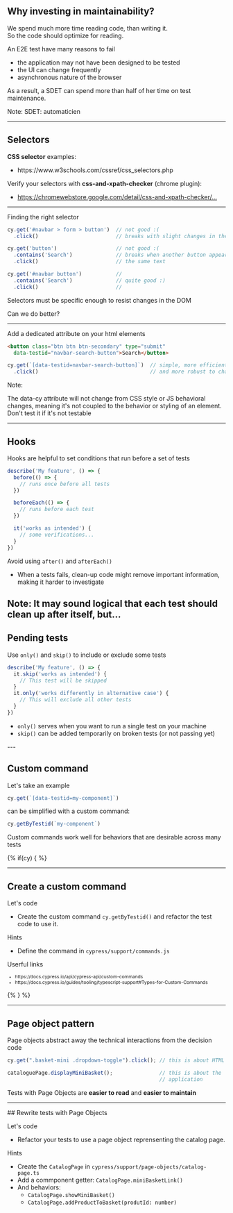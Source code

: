 
## Why investing in maintainability?

<p class="mt-150 fragment">We spend much more time reading code, than writing it.<br/>
So the code should optimize for reading.

<p class="mt-150 fragment">An E2E test have many reasons to fail
<ul class="fragment">
  <li>the application may not have been designed to be tested
  <li>the UI can change frequently
  <li>asynchronous nature of the browser
</ul>
<p class="fragment">As a result, a SDET can spend more than half of her time on test maintenance.

Note:
SDET: automaticien

---

## Selectors

<!-- .slide: class="text-level-1" -->

<div class="fragment">
<p class="mt-300 text-level-1"><strong>CSS selector</strong> examples:

<ul>
  <li><span class="url-link text-level-3">https://www.w3schools.com/cssref/css_selectors.php</span>
</ul>
</div>

<div class="fragment">
<p class="mt-300">Verify your selectors with <strong>css-and-xpath-checker</strong> (chrome plugin):
<ul>
  <li><span class="text-level-3"><a href="https://chromewebstore.google.com/detail/css-and-xpath-checker/aoinfihhckpkkcpholfhmkeplbhddipe">https://chromewebstore.google.com/detail/css-and-xpath-checker/...</a>
</ul>
</div>


---

<div class="mt-250">
<p>Finding the right selector

```typescript
cy.get('#navbar > form > button')  // not good :(
  .click()                         // breaks with slight changes in the DOM

cy.get('button')                   // not good :(
  .contains('Search')              // breaks when another button appears with 
  .click()                         // the same text

cy.get('#navbar button')           //
  .contains('Search')              // quite good :)
  .click()                         //

```
<!-- .element: class="mt-75" -->

<p class="">Selectors must be specific enough to resist changes in the DOM

</div>


<p class="mt-200 fragment">Can we do better?

---
<!-- .slide: class="text-level-1" -->

<p class="mt-250">Add a dedicated attribute on your html elements</p>

```html
<button class="btn btn btn-secondary" type="submit"
  data-testid="navbar-search-button">Search</button>
```

```typescript
cy.get(`[data-testid=navbar-search-button]`)  // simple, more efficient
  .click()                                    // and more robust to changes
```
<!-- .element: class="mt-150 fragment" -->



Note:

The data-cy attribute will not change from CSS style or JS behavioral changes, meaning it's not coupled to the behavior or styling of an element.
Don't test it if it's not testable


---

## Hooks

<!-- .slide: class="text-level-3" -->

<p>Hooks are helpful to set conditions that run before a set of tests

```typescript
describe('My feature', () => {
  before(() => {
    // runs once before all tests
  })

  beforeEach(() => {
    // runs before each test
  })

  it('works as intended') {
    // some verifications...
  }
})

```

<div class="fragment mt-150">
<p>Avoid using <code>after()</code> and <code>afterEach()</code>
<ul>
  <li>When a tests fails, clean-up code might remove important information, making it harder to investigate
</ul>
</div>

</div>

Note: 
It may sound logical that each test should clean up after itself, but...
---

## Pending tests

<p class="mt-150">Use <code>only()</code> and <code>skip()</code> to include or exclude some tests

```typescript
describe('My feature', () => {
  it.skip('works as intended') {
    // This test will be skipped 
  }
  it.only('works differently in alternative case') {
    // This will exclude all other tests
  }
})

```

<ul class="mt-200">
  <li><code>only()</code> serves when you want to run a single test on your machine
  <li><code>skip()</code> can be added temporarily on broken tests (or not passing yet)
</ul>
---

## Custom command

<div class="fragment">
<p>Let's take an example

```typescript
cy.get(`[data-testid=my-component]`)
```

</div>

<div class="fragment mt-125">

<p>can be simplified with a custom command:

```typescript 
cy.getByTestid(`my-component`)
```

</div>

<p class="fragment mt-200">Custom commands work well for behaviors that are desirable across many tests


{% if(cy) { %}

---

## Create a custom command
<!-- .element: data-tags="practice, optional" -->


<div class="exercice text-level-3">
  <p>Let's code
  <ul>
    <li>Create the custom command <code>cy.getByTestid()</code> and refactor the test code to use it.
  </ul>
  <p>Hints
  <ul>
    <li>Define the command in <code>cypress/support/commands.js</code>
  </ul>
  <p>Userful links
  <ul style="font-size:75%">
    <li class="url-link">https://docs.cypress.io/api/cypress-api/custom-commands
    <li class="url-link">https://docs.cypress.io/guides/tooling/typescript-support#Types-for-Custom-Commands
  </ul>
</div>

{% } %}


---

## Page object pattern

<p class="mt-200 fragment">Page objects abstract away the technical interactions from the decision code</p>

```typescript
cy.get(".basket-mini .dropdown-toggle").click(); // this is about HTML

```
<!-- .element: class="fragment" -->

```typescript
cataloguePage.displayMiniBasket();               // this is about the
                                                 // application
```

<!-- .element: class="fragment" -->

<p class="mt-150 fragment">Tests with Page Objects are <strong>easier to read</strong> and <strong>easier to maintain</strong>


---

## Rewrite tests with Page Objects
<!-- .element: data-tags="practice" -->

<div class="exercice text-level-3">
  <p>Let's code
  <ul>
    <li>Refactor your tests to use a page object reprensenting the catalog page.
  </ul>
  <p>Hints
  <ul>
    <li>Create the <code>CatalogPage</code> in <nobr><code>cypress/support/page-objects/catalog-page.ts</code></nobr>
    <li>Add a commponent getter: <code>CatalogPage.miniBasketLink()</code>
    <li>And behaviors:
      <ul>
        <li><code>CatalogPage.showMiniBasket()</code>
        <li><code>CatalogPage.addProductToBasket(produtId: number)</code>
      </ul>
  </ul>
</div>

